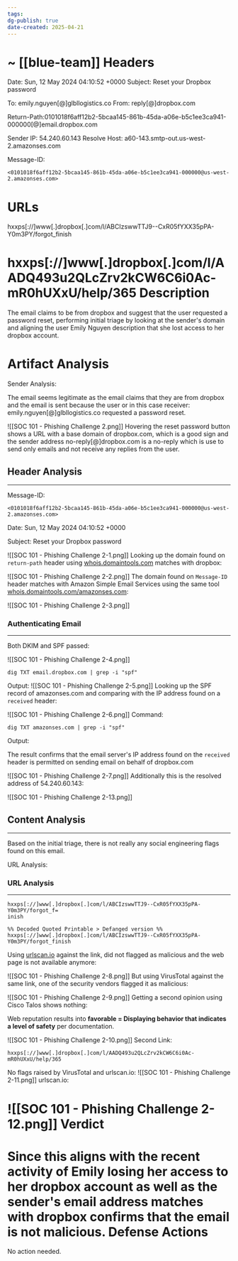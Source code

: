 ```yaml
---
tags: 
dg-publish: true
date-created: 2025-04-21
---
```

~ [[blue-team]]
Headers
======================================
Date: Sun, 12 May 2024 04:10:52 +0000
Subject: Reset your Dropbox password

To: emily.nguyen[@]glbllogistics.co
From: reply[@]dropbox.com

Return-Path:0101018f6aff12b2-5bcaa145-861b-45da-a06e-b5c1ee3ca941-000000[@]email.dropbox.com

Sender IP: 54.240.60.143
Resolve Host: a60-143.smtp-out.us-west-2.amazonses.com 

Message-ID:
```
<0101018f6aff12b2-5bcaa145-861b-45da-a06e-b5c1ee3ca941-000000@us-west-2.amazonses.com>
```

URLs
=======================================
hxxps[://]www[.]dropbox[.]com/l/ABCIzswwTTJ9--CxR05fYXX35pPA-Y0m3PY/forgot_finish

hxxps[://]www[.]dropbox[.]com/l/AADQ493u2QLcZrv2kCW6C6i0Ac-mR0hUXxU/help/365
Description
======================================
The email claims to be from dropbox and suggest that the user requested a password reset, performing initial triage by looking at the sender's domain and aligning the user Emily Nguyen description that she lost access to her dropbox account.

Artifact Analysis
======================================
Sender Analysis:

The email seems legitimate as the email claims that they are from dropbox and the email is sent because the user or in this case receiver: emily.nguyen[@]glbllogistics.co requested a password reset.

![[SOC 101 - Phishing Challenge 2.png]]
Hovering the reset password button shows a URL with a base domain of dropbox.com, which is a good sign and the sender address no-reply[@]dropbox.com is a no-reply which is use to send only emails and not receive any replies from the user.
## Header Analysis
---
Message-ID:
```
<0101018f6aff12b2-5bcaa145-861b-45da-a06e-b5c1ee3ca941-000000@us-west-2.amazonses.com>
```

Date: Sun, 12 May 2024 04:10:52 +0000

Subject: Reset your Dropbox password

![[SOC 101 - Phishing Challenge 2-1.png]]
Looking up the domain found on `return-path` header using [whois.domaintools.com](whois.domaintools.com) matches with dropbox:

![[SOC 101 - Phishing Challenge 2-2.png]]
The domain found on `Message-ID` header matches with Amazon Simple Email Services using the same tool [whois.domaintools.com/amazonses.com](https://whois.domaintools.com/amazonses.com):

![[SOC 101 - Phishing Challenge 2-3.png]]
### Authenticating Email
---
Both DKIM and SPF passed:

![[SOC 101 - Phishing Challenge 2-4.png]]
```
dig TXT email.dropbox.com | grep -i "spf"
```

Output:
![[SOC 101 - Phishing Challenge 2-5.png]]
Looking up the SPF record of amazonses.com and comparing with the IP address found on a `received` header:

![[SOC 101 - Phishing Challenge 2-6.png]]
Command:

```
dig TXT amazonses.com | grep -i "spf"
```

Output:

The result confirms that the email server's IP address found on the `received` header is permitted on sending email on behalf of dropbox.com

![[SOC 101 - Phishing Challenge 2-7.png]]
Additionally this is the resolved address of 54.240.60.143:

![[SOC 101 - Phishing Challenge 2-13.png]]
## Content Analysis
---
Based on the initial triage, there is not really any social engineering flags found on this email.

URL Analysis:

### URL Analysis
---
```
hxxps[://]www[.]dropbox[.]com/l/ABCIzswwTTJ9--CxR05fYXX35pPA-Y0m3PY/forgot_f=
inish

%% Decoded Quoted Printable > Defanged version %%
hxxps[://]www[.]dropbox[.]com/l/ABCIzswwTTJ9--CxR05fYXX35pPA-Y0m3PY/forgot_finish
```

Using [urlscan.io](urlscan.io) against the link, did not flagged as malicious and the web page is not available anymore:

![[SOC 101 - Phishing Challenge 2-8.png]]
But using VirusTotal against the same link, one of the security vendors flagged it as malicious:

![[SOC 101 - Phishing Challenge 2-9.png]]
Getting a second opinion using Cisco Talos shows nothing:

Web reputation results into **favorable = Displaying behavior that indicates a level of safety** per documentation.

![[SOC 101 - Phishing Challenge 2-10.png]]
Second Link:

```
hxxps[://]www[.]dropbox[.]com/l/AADQ493u2QLcZrv2kCW6C6i0Ac-mR0hUXxU/help/365
```

No flags raised by VirusTotal and urlscan.io:
![[SOC 101 - Phishing Challenge 2-11.png]]
urlscan.io:

![[SOC 101 - Phishing Challenge 2-12.png]]
Verdict
======================================
Since this aligns with the recent activity of Emily losing her access to her dropbox account as well as the sender's email address matches with dropbox confirms that the email is not malicious.
Defense Actions
======================================
No action needed.